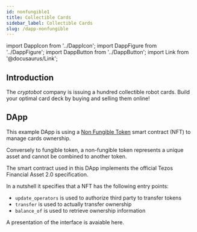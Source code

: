 ```yaml
---
id: nonfungible1
title: Collectible Cards
sidebar_label: Collectible Cards
slug: /dapp-nonfungible
---
```


import DappIcon from '../DappIcon';
import DappFigure from '../DappFigure';
import DappButton from '../DappButton';
import Link from '@docusaurus/Link';

<DappFigure img='nft-screen.png' width='100%'/>

<DappButton url="https://edukera.github.io/completium-dapp-nonfungible/" txt="open dapp"/>

## Introduction

The *cryptobot* company is issuing a hundred collectible robot cards. Build your optimal card deck by buying and selling them online!

## DApp

This example DApp is using a <a href='https://en.wikipedia.org/wiki/Non-fungible_token' target='_blank'>Non Fungible Token</a> smart contract (NFT) to manage cards ownership.

Conversely to fungible token, a non-fungible token represents a unique asset and cannot be combined to another token.

The <Link to='/docs/dapp-tools/tezos#smart-contract'>smart contract</Link> used in this DApp implements the official Tezos <a>Financial Asset 2.0</a> specification.

In a nutshell it specifies that a NFT has the following entry points:
* `update_operators` is used to authorize third party to transfer tokens
* `transfer` is used to actually transfer ownership
* `balance_of` is used to retrieve ownership information

A presentation of the interface is avaiable <Link to='/docs/dapp-nonfungible/interface'>here</Link>.

